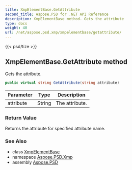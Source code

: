 ```yaml
---
title: XmpElementBase.GetAttribute
second_title: Aspose.PSD for .NET API Reference
description: XmpElementBase method. Gets the attribute
type: docs
weight: 40
url: /net/aspose.psd.xmp/xmpelementbase/getattribute/
---
```

{{< psd/tize >}}
## XmpElementBase.GetAttribute method

Gets the attribute.

```csharp
public virtual string GetAttribute(string attribute)
```

| Parameter | Type | Description |
| --- | --- | --- |
| attribute | String | The attribute. |

### Return Value

Returns the attribute for specified attribute name.

### See Also

* class [XmpElementBase](../)
* namespace [Aspose.PSD.Xmp](../../../aspose.psd.xmp/)
* assembly [Aspose.PSD](../../../)


